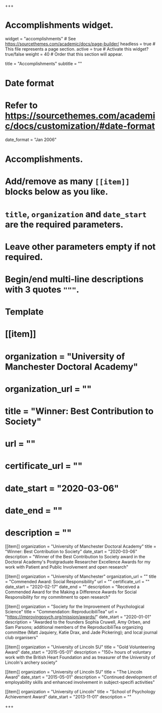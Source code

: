 +++
# Accomplishments widget.
widget = "accomplishments"  # See https://sourcethemes.com/academic/docs/page-builder/
headless = true  # This file represents a page section.
active = true  # Activate this widget? true/false
weight = 40  # Order that this section will appear.

title = "Accomplish&shy;ments"
subtitle = ""

# Date format
#   Refer to https://sourcethemes.com/academic/docs/customization/#date-format
date_format = "Jan 2006"

# Accomplishments.
#   Add/remove as many `[[item]]` blocks below as you like.
#   `title`, `organization` and `date_start` are the required parameters.
#   Leave other parameters empty if not required.
#   Begin/end multi-line descriptions with 3 quotes `"""`.

# Template
# [[item]]
#  organization = "University of Manchester Doctoral Academy"
#  organization_url = ""
#  title = "Winner: Best Contribution to Society"
#  url = ""
#  certificate_url = ""
#  date_start = "2020-03-06"
#  date_end = ""
#  description = ""

[[item]]
  organization = "University of Manchester Doctoral Academy"
  title = "Winner: Best Contribution to Society"
  date_start = "2020-03-06"
  description = "Winner of the Best Contribution to Society award in the Doctoral Academy's Postgraduate Researcher Excellence Awards for my work with Patient and Public Involvement and open research"

[[item]]
  organization = "University of Manchester"
  organization_url = ""
  title = "Commended Award: Social Responsibility"
  url = ""
  certificate_url = ""
  date_start = "2020-02-17"
  date_end = ""
  description = "Received a Commended Award for the Making a Difference Awards for Social Responsibility for my commitment to open research"
  
[[item]]
  organization = "Society for the Improvement of Psychological Science"
  title = "Commendation: ReproducibiliTea"
  url = "https://improvingpsych.org/mission/awards/"
  date_start = "2020-01-01"
  description = "Awarded to the founders Sophia Cruwell, Amy Orben, and Sam Parsons; additional members of the ReproducibiliTea organizing committee (Matt Jaquiery, Katie Drax, and Jade Pickering); and local journal club organisers"
 
[[item]]
  organization = "University of Lincoln SU"
  title = "Gold Volunteering Award"
  date_start = "2015-05-01"
  description = "150+ hours of voluntary work with the British Heart Foundation and as treasurer of the University of Lincoln's archery society"

[[item]]
  organization = "University of Lincoln SU"
  title = "The Lincoln Award"
  date_start = "2015-05-01"
  description = "Continued development of employability skills and enhanced involvement in subject-specifi activities"
  
[[item]]
  organization = "University of Lincoln"
  title = "School of Psychology Achievement Award"
  date_start = "2013-11-01"
  description = ""
  
+++
